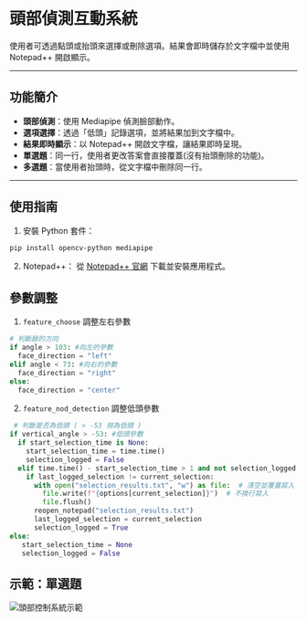 # 頭部偵測互動系統
使用者可透過點頭或抬頭來選擇或刪除選項。結果會即時儲存於文字檔中並使用 Notepad++ 開啟顯示。

---

## 功能簡介

- **頭部偵測**：使用 Mediapipe 偵測臉部動作。
- **選項選擇**：透過「低頭」記錄選項，並將結果加到文字檔中。
- **結果即時顯示**：以 Notepad++ 開啟文字檔，讓結果即時呈現。
- **單選題**：同一行，使用者更改答案會直接覆蓋(沒有抬頭刪除的功能)。
- **多選題**：當使用者抬頭時，從文字檔中刪除同一行。

---

## 使用指南
1. 安裝 Python 套件：
```bash
pip install opencv-python mediapipe
```
2. Notepad++：
從 [Notepad++ 官網](https://notepad-plus-plus.org/downloads/) 下載並安裝應用程式。

## 參數調整
1. ```feature_choose``` 調整左右參數
```python
# 判斷臉的方向
if angle > 103: #向左的參數
  face_direction = "left"
elif angle < 73: #向右的參數
  face_direction = "right"
else:
  face_direction = "center"
```
2. ```feature_nod_detection``` 調整低頭參數
```python
 # 判斷是否為低頭 ( > -53 視為低頭 )
if vertical_angle > -53: #低頭參數
  if start_selection_time is None:
    start_selection_time = time.time()
    selection_logged = False
  elif time.time() - start_selection_time > 1 and not selection_logged:
    if last_logged_selection != current_selection:
      with open("selection_results.txt", "w") as file:  # 清空並覆蓋寫入
        file.write(f"{options[current_selection]}")  # 不換行寫入
        file.flush()
      reopen_notepad("selection_results.txt")
      last_logged_selection = current_selection
      selection_logged = True
else:
   start_selection_time = None
   selection_logged = False
```
## 示範：單選題
![頭部控制系統示範](quiz/gif/test01.gif)
